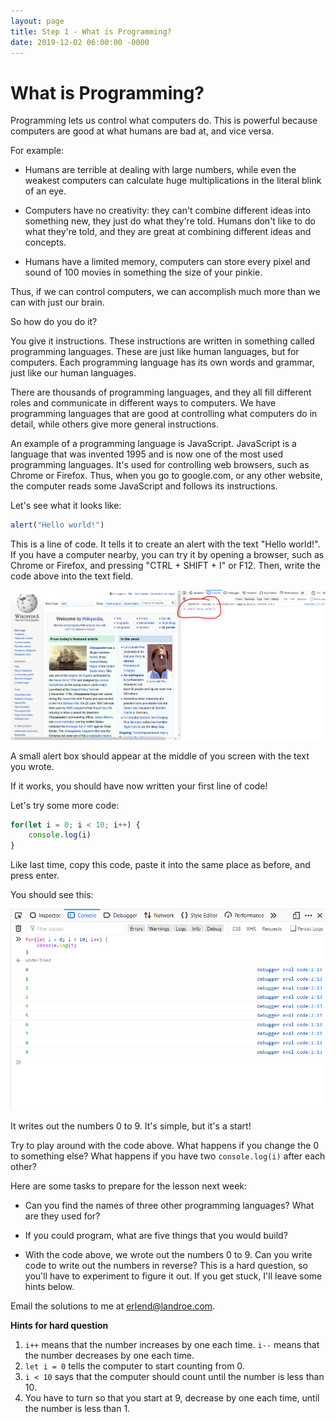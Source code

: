 ```yaml
---
layout: page
title: Step 1 - What is Programming?
date: 2019-12-02 06:00:00 -0000
---
```


# What is Programming?

Programming lets us control what computers do. This is powerful because computers are good at what humans are bad at, and vice versa.

For example:

- Humans are terrible at dealing with large numbers, while even the weakest computers can calculate huge multiplications in the literal blink of an eye.

- Computers have no creativity: they can't combine different ideas into something new, they just do what they're told. Humans don't like to do what they're told, and they are great at combining different ideas and concepts.

- Humans have a limited memory, computers can store every pixel and sound of 100 movies in something the size of your pinkie. 

Thus, if we can control computers, we can accomplish much more than we can with just our brain.

So how do you do it?

You give it instructions. These instructions are written in something called programming languages. These are just like human languages, but for computers. Each programming language has its own words and grammar, just like our human languages.

There are thousands of programming languages, and they all fill different roles and communicate in different ways to computers. We have programming languages that are good at controlling what computers do in detail, while others give more general instructions.

An example of a programming language is JavaScript. JavaScript is a language that was invented 1995 and is now one of the most used programming languages. It's used for controlling web browsers, such as Chrome or Firefox. Thus, when you go to google.com, or any other website, the computer reads some JavaScript and follows its instructions.

Let's see what it looks like:

```javascript
alert("Hello world!")
```

This is a line of code. It tells it to create an alert with the text "Hello world!". If you have a computer nearby, you can try it by opening a browser, such as Chrome or Firefox, and pressing "CTRL + SHIFT + I" or F12. Then, write the code above into the text field.

![console fun](images/console_fun.png)

A small alert box should appear at the middle of you screen with the text you wrote.

If it works, you should have now written your first line of code!

Let's try some more code:

```javascript
for(let i = 0; i < 10; i++) {
    console.log(i)
}
```

Like last time, copy this code, paste it into the same place as before, and press enter.

You should see this:

![console four fun](images/console_for_fun.png)

It writes out the numbers 0 to 9. It's simple, but it's a start!

Try to play around with the code above. What happens if you change the 0 to something else? What happens if you have two `console.log(i)` after each other?

Here are some tasks to prepare for the lesson next week:

- Can you find the names of three other programming languages? What are they used for?

- If you could program, what are five things that you would build?

- With the code above, we wrote out the numbers 0 to 9. Can you write code to write out the numbers in reverse? This is a hard question, so you'll have to experiment to figure it out. If you get stuck, I'll leave some hints below.

Email the solutions to me at erlend@landroe.com.






**Hints for hard question**

1. `i++` means that the number increases by one each time. `i--` means that the number decreases by one each time.
2. `let i = 0` tells the computer to start counting from 0.
3. `i < 10` says that the computer should count until the number is less than 10.
4. You have to turn so that you start at 9, decrease by one each time, until the number is less than 1.

